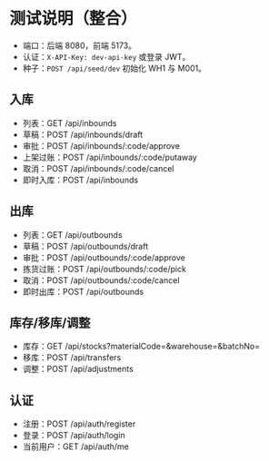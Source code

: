 # 测试说明（整合）

- 端口：后端 8080，前端 5173。
- 认证：`X-API-Key: dev-api-key` 或登录 JWT。
- 种子：`POST /api/seed/dev` 初始化 WH1 与 M001。

## 入库
- 列表：GET /api/inbounds
- 草稿：POST /api/inbounds/draft
- 审批：POST /api/inbounds/:code/approve
- 上架过账：POST /api/inbounds/:code/putaway
- 取消：POST /api/inbounds/:code/cancel
- 即时入库：POST /api/inbounds

## 出库
- 列表：GET /api/outbounds
- 草稿：POST /api/outbounds/draft
- 审批：POST /api/outbounds/:code/approve
- 拣货过账：POST /api/outbounds/:code/pick
- 取消：POST /api/outbounds/:code/cancel
- 即时出库：POST /api/outbounds

## 库存/移库/调整
- 库存：GET /api/stocks?materialCode=&warehouse=&batchNo=
- 移库：POST /api/transfers
- 调整：POST /api/adjustments

## 认证
- 注册：POST /api/auth/register
- 登录：POST /api/auth/login
- 当前用户：GET /api/auth/me
